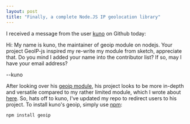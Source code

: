 ```yaml
---
layout: post
title: "Finally, a complete Node.JS IP geolocation library"
---
```

I received a message from the user <a href="https://github.com/kuno">kuno</a> on Github today:

<quote>Hi:
My name is kuno, the maintainer of geoip module on nodejs.
Your project GeoIP-js inspired my re-write my module from sketch, appreciate that.
Do you mind I added your name into the contributor list?
If so, may I have your email address?

--kuno
</quote>

After looking over his <a href="https://github.com/kuno/GeoIP">geoip module</a>, his project looks to be more in-depth and versatile compared to my rather limited module, which I wrote about <a href="http://joevennix.com/2011/04/25/GeoIP.JS---An-IP-Geolocation-Node-Library.html">here</a>. So, hats off to kuno, I've updated my repo to redirect users to his project. To install kuno's geoip, simply use <a href="http://npmjs.org/">npm</a>:

<pre><code>npm install geoip</code></pre>